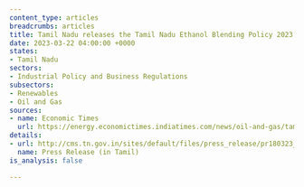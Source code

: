 ```yaml
---
content_type: articles
breadcrumbs: articles
title: Tamil Nadu releases the Tamil Nadu Ethanol Blending Policy 2023
date: 2023-03-22 04:00:00 +0000
states:
- Tamil Nadu
sectors:
- Industrial Policy and Business Regulations
subsectors:
- Renewables
- Oil and Gas
sources:
- name: Economic Times
  url: https://energy.economictimes.indiatimes.com/news/oil-and-gas/tamil-nadu-unveils-ethanol-blending-policy-2023-to-attract-rs-5000-cr-investments/98764631
details:
- url: http://cms.tn.gov.in/sites/default/files/press_release/pr180323_571.pdf
  name: Press Release (in Tamil)
is_analysis: false

---
```

